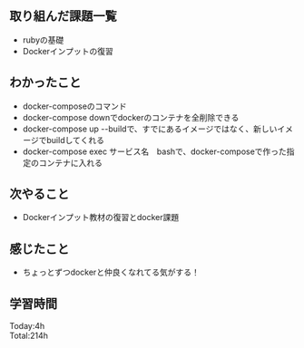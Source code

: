 ## 取り組んだ課題一覧
- rubyの基礎
- Dockerインプットの復習
## わかったこと
- docker-composeのコマンド
- docker-compose downでdockerのコンテナを全削除できる
- docker-compose up --buildで、すでにあるイメージではなく、新しいイメージでbuildしてくれる
- docker-compose exec サービス名　bashで、docker-composeで作った指定のコンテナに入れる
## 次やること
- Dockerインプット教材の復習とdocker課題
## 感じたこと
- ちょっとずつdockerと仲良くなれてる気がする！
## 学習時間
Today:4h  
Total:214h  
